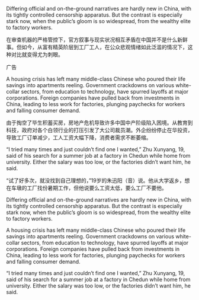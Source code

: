 Differing official and on-the-ground narratives are hardly new in China, with its tightly controlled censorship apparatus. But the contrast is especially stark now, when the public’s gloom is so widespread, from the wealthy elite to factory workers.

在审查机器的严格管控下，官方叙事与现实状况相互矛盾在中国并不是什么新鲜事。但如今，从富有精英阶层到工厂工人，在公众悲观情绪如此泛滥的情况下，这种对比就变得尤为刺眼。

广告

A housing crisis has left many middle-class Chinese who poured their life savings into apartments reeling. Government crackdowns on various white-collar sectors, from education to technology, have spurred layoffs at major corporations. Foreign companies have pulled back from investments in China, leading to less work for factories, plunging paychecks for workers and falling consumer demand.

由于掏空了毕生积蓄买房，房地产危机导致许多中国中产阶级陷入困境。从教育到科技，政府对各个白领行业的打压引发了大公司裁员潮。外企纷纷停止在华投资，导致工厂订单减少，工人工资大幅下降，消费者需求不断萎缩。

“I tried many times and just couldn’t find one I wanted,” Zhu Xunyang, 19, said of his search for a summer job at a factory in Chedun while home from university. Either the salary was too low, or the factories didn’t want him, he said.

“试了好多次，就没找到自己理想的，”19岁的朱迅阳（音）说。他从大学返乡，想在车墩的工厂找份暑期工作，但他说要么工资太低，要么工厂不要他。

Differing official and on-the-ground narratives are hardly new in China, with its tightly controlled censorship apparatus. But the contrast is especially stark now, when the public’s gloom is so widespread, from the wealthy elite to factory workers.

A housing crisis has left many middle-class Chinese who poured their life savings into apartments reeling. Government crackdowns on various white-collar sectors, from education to technology, have spurred layoffs at major corporations. Foreign companies have pulled back from investments in China, leading to less work for factories, plunging paychecks for workers and falling consumer demand.

“I tried many times and just couldn’t find one I wanted,” Zhu Xunyang, 19, said of his search for a summer job at a factory in Chedun while home from university. Either the salary was too low, or the factories didn’t want him, he said.